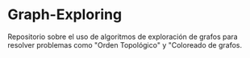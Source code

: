 # Graph-Exploring
Repositorio sobre el uso de algoritmos de exploración de grafos para resolver problemas como "Orden Topológico" y "Coloreado de grafos.
